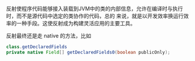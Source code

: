 反射使程序代码能够接入装载到JVM中的类的内部信息，允许在编译时与执行时，而不是源代码中选定的类协作的代码，总的 来说，就是以开发效率换运行效率的一种手段。这使反射成为构建灵活应用的主要工具。

反射最终还是走 native 的方法，比如

```java
class.getDeclaredFields
private native Field[] getDeclaredFields0(boolean publicOnly);
```

